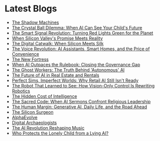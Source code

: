 <!--
**rawveg/rawveg** is a ✨ _special_ ✨ repository because its `README.md` (this file) appears on your GitHub profile.

Here are some ideas to get you started:

- 🔭 I’m currently working on ...
- 🌱 I’m currently learning ...
- 👯 I’m looking to collaborate on ...
- 🤔 I’m looking for help with ...
- 💬 Ask me about ...
- 📫 How to reach me: ...
- 😄 Pronouns: ...
- ⚡ Fun fact: ...
-->

# Latest Blogs
<!-- BLOG-POST-LIST:START -->
- [The Shadow Machines](https://dev.to/rawveg/the-shadow-machines-3ml0)
- [The Crystal Ball Dilemma: When AI Can See Your Child&#39;s Future](https://smarterarticles.co.uk/the-crystal-ball-dilemma-when-ai-can-see-your-childs-future?pk_campaign=rss-feed)
- [The Smart Signal Revolution: Turning Red Lights Green for the Planet](https://smarterarticles.co.uk/the-smart-signal-revolution-turning-red-lights-green-for-the-planet?pk_campaign=rss-feed)
- [When Silicon Valley&#39;s Promise Meets Reality](https://dev.to/rawveg/when-silicon-valleys-promise-meets-reality-5568)
- [The Digital Catwalk: When Silicon Meets Silk](https://smarterarticles.co.uk/the-digital-catwalk-when-silicon-meets-silk?pk_campaign=rss-feed)
- [The Voice Revolution: AI Assistants, Smart Homes, and the Price of Convenience](https://smarterarticles.co.uk/the-voice-revolution-ai-assistants-smart-homes-and-the-price-of-convenience?pk_campaign=rss-feed)
- [The New Fortress](https://dev.to/rawveg/the-new-fortress-3b6a)
- [When AI Outpaces the Rulebook: Closing the Governance Gap](https://smarterarticles.co.uk/when-ai-outpaces-the-rulebook-closing-the-governance-gap?pk_campaign=rss-feed)
- [The Ghost Workers: The Truth Behind &#39;Autonomous&#39; AI](https://smarterarticles.co.uk/the-ghost-workers-the-truth-behind-autonomous-ai?pk_campaign=rss-feed)
- [The Future of AI in Real Estate and Rentals](https://dev.to/rawveg/the-future-of-ai-in-real-estate-and-rentals-4cp8)
- [Perfect Sims, Imperfect Worlds: Why Retail AI Still Isn&#39;t Ready](https://smarterarticles.co.uk/perfect-sims-imperfect-worlds-why-retail-ai-still-isnt-ready?pk_campaign=rss-feed)
- [The Robot That Learned to See: How Vision-Only Control Is Rewriting Robotics](https://smarterarticles.co.uk/the-robot-that-learned-to-see-how-vision-only-control-is-rewriting-robotics?pk_campaign=rss-feed)
- [The Hidden Cost of Intelligence](https://dev.to/rawveg/the-hidden-cost-of-intelligence-54b7)
- [The Sacred Code: When AI Sermons Confront Religious Leadership](https://smarterarticles.co.uk/the-sacred-code-when-ai-sermons-confront-religious-leadership?pk_campaign=rss-feed)
- [The Human Margin: Generative AI, Daily Life, and the Road Ahead](https://smarterarticles.co.uk/the-human-margin-generative-ai-daily-life-and-the-road-ahead?pk_campaign=rss-feed)
- [The Silicon Surgeon](https://dev.to/rawveg/the-silicon-surgeon-1hoh)
- [AlphaEvolve](https://dev.to/rawveg/alphaevolve-399g)
- [Digital Archaeologists](https://dev.to/rawveg/digital-archaeologists-2me2)
- [The AI Revolution Reshaping Music](https://dev.to/rawveg/the-ai-revolution-reshaping-music-b47)
- [Who Protects the Lonely Child from a Lying AI?](https://dev.to/rawveg/who-protects-the-lonely-child-from-a-lying-ai-li6)
<!-- BLOG-POST-LIST:END -->
